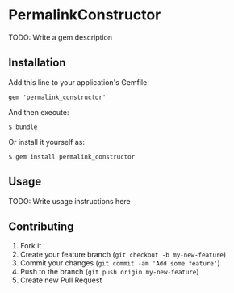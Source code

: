 # PermalinkConstructor

TODO: Write a gem description

## Installation

Add this line to your application's Gemfile:

    gem 'permalink_constructor'

And then execute:

    $ bundle

Or install it yourself as:

    $ gem install permalink_constructor

## Usage

TODO: Write usage instructions here

## Contributing

1. Fork it
2. Create your feature branch (`git checkout -b my-new-feature`)
3. Commit your changes (`git commit -am 'Add some feature'`)
4. Push to the branch (`git push origin my-new-feature`)
5. Create new Pull Request
